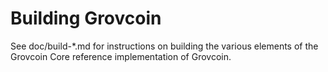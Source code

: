 Building Grovcoin
================

See doc/build-*.md for instructions on building the various
elements of the Grovcoin Core reference implementation of Grovcoin.
